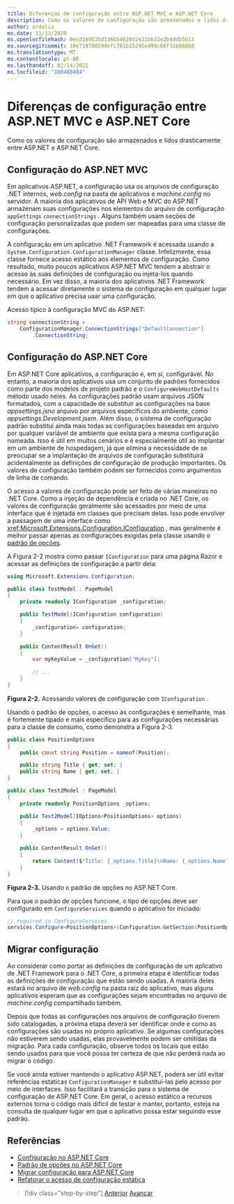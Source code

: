 ```yaml
---
title: Diferenças de configuração entre ASP.NET MVC e ASP.NET Core
description: Como os valores de configuração são armazenados e lidos drasticamente entre ASP.NET e ASP.NET Core. Esta seção examina os detalhes e como migrar a configuração do ASP.NET para o ASP.NET Core.
author: ardalis
ms.date: 11/13/2020
ms.openlocfilehash: 0ecd169535d136b5462032431bb22e3b4ddb5b13
ms.sourcegitcommit: 10e719780594efc781b15295e499c66f316068b8
ms.translationtype: MT
ms.contentlocale: pt-BR
ms.lasthandoff: 02/14/2021
ms.locfileid: "100488404"
---
```

# <a name="configuration-differences-between-aspnet-mvc-and-aspnet-core"></a>Diferenças de configuração entre ASP.NET MVC e ASP.NET Core

Como os valores de configuração são armazenados e lidos drasticamente entre ASP.NET e ASP.NET Core.

## <a name="aspnet-mvc-configuration"></a>Configuração do ASP.NET MVC

Em aplicativos ASP.NET, a configuração usa os arquivos de configuração .NET internos, *web.config* na pasta de aplicativos e *machine.config* no servidor. A maioria dos aplicativos de API Web e MVC do ASP.NET armazenam suas configurações nos elementos do arquivo de configuração `appSettings` `connectionStrings` . Alguns também usam seções de configuração personalizadas que podem ser mapeadas para uma classe de configurações.

A configuração em um aplicativo .NET Framework é acessada usando a `System.Configuration.ConfigurationManager` classe. Infelizmente, essa classe fornece acesso estático aos elementos de configuração. Como resultado, muito poucos aplicativos ASP.NET MVC tendem a abstrair o acesso às suas definições de configuração ou injeta-los quando necessário. Em vez disso, a maioria dos aplicativos .NET Framework tendem a acessar diretamente o sistema de configuração em qualquer lugar em que o aplicativo precisa usar uma configuração.

Acesso típico à configuração MVC do ASP.NET:

```csharp
string connectionString =
    ConfigurationManager.ConnectionStrings["DefaultConnection"]
        .ConnectionString;
```

## <a name="aspnet-core-configuration"></a>Configuração do ASP.NET Core

Em ASP.NET Core aplicativos, a configuração é, em si, configurável. No entanto, a maioria dos aplicativos usa um conjunto de padrões fornecidos como parte dos modelos de projeto padrão e o `ConfigureWebHostDefaults` método usado neles. As configurações padrão usam arquivos JSON formatados, com a capacidade de substituir as configurações na base *appsettings.jsno* arquivo por arquivos específicos do ambiente, como *appsettings.Development.jsem*. Além disso, o sistema de configuração padrão substitui ainda mais todas as configurações baseadas em arquivo por qualquer variável de ambiente que exista para a mesma configuração nomeada. Isso é útil em muitos cenários e é especialmente útil ao implantar em um ambiente de hospedagem, já que elimina a necessidade de se preocupar se a implantação de arquivos de configuração substituirá acidentalmente as definições de configuração de produção importantes. Os valores de configuração também podem ser fornecidos como argumentos de linha de comando.

O acesso a valores de configuração pode ser feito de várias maneiras no .NET Core. Como a injeção de dependência é criada no .NET Core, os valores de configuração geralmente são acessados por meio de uma interface que é injetada em classes que precisam delas. Isso pode envolver a passagem de uma interface como <xref:Microsoft.Extensions.Configuration.IConfiguration> , mas geralmente é melhor passar apenas as configurações exigidas pela classe usando o [padrão de opções](https://docs.microsoft.com/aspnet/core/fundamentals/configuration/options).

A Figura 2-2 mostra como passar `IConfiguration` para uma página Razor e acessar as definições de configuração a partir dela:

```csharp
using Microsoft.Extensions.Configuration;

public class TestModel : PageModel
{
    private readonly IConfiguration _configuration;

    public TestModel(IConfiguration configuration)
    {
        _configuration= configuration;
    }

    public ContentResult OnGet()
    {
        var myKeyValue = _configuration["MyKey"];
        
        // ...
    }
}
```

**Figura 2-2.** Acessando valores de configuração com `IConfiguration` .

Usando o padrão de opções, o acesso às configurações é semelhante, mas é fortemente tipado e mais específico para as configurações necessárias para a classe de consumo, como demonstra a Figura 2-3.

```csharp
public class PositionOptions
{
    public const string Position = nameof(Position);

    public string Title { get; set; }
    public string Name { get; set; }
}

public class Test2Model : PageModel
{
    private readonly PositionOptions _options;

    public Test2Model(IOptions<PositionOptions> options)
    {
        _options = options.Value;
    }

    public ContentResult OnGet()
    {
        return Content($"Title: {_options.Title}\nName: {_options.Name}");
    }
}
```

**Figura 2-3.** Usando o padrão de opções no ASP.NET Core.

Para que o padrão de opções funcione, o tipo de opções deve ser configurado em `ConfigureServices` quando o aplicativo for iniciado:

```csharp
// required in ConfigureServices
services.Configure<PositionOptions>(Configuration.GetSection(PositionOptions.Position));
```

## <a name="migrate-configuration"></a>Migrar configuração

Ao considerar como portar as definições de configuração de um aplicativo de .NET Framework para o .NET Core, a primeira etapa é identificar todas as definições de configuração que estão sendo usadas. A maioria deles estará no arquivo de *web.config* na pasta raiz do aplicativo, mas alguns aplicativos esperam que as configurações sejam encontradas no arquivo de *machine.config* compartilhado também.

Depois que todas as configurações nos arquivos de configuração tiverem sido catalogadas, a próxima etapa deverá ser identificar onde e como as configurações são usadas no próprio aplicativo. Se algumas configurações não estiverem sendo usadas, elas provavelmente podem ser omitidas da migração. Para cada configuração, observe todos os locais que estão sendo usados para que você possa ter certeza de que não perderá nada ao migrar o código.

Se você ainda estiver mantendo o aplicativo ASP.NET, poderá ser útil evitar referências estáticas `ConfigurationManager` e substituí-las pelo acesso por meio de interfaces. Isso facilitará a transição para o sistema de configuração de ASP.NET Core. Em geral, o acesso estático a recursos externos torna o código mais difícil de testar e manter, portanto, esteja na consulta de qualquer lugar em que o aplicativo possa estar seguindo esse padrão.

## <a name="references"></a>Referências

- [Configuração no ASP.NET Core](https://docs.microsoft.com/aspnet/core/fundamentals/configuration/)
- [Padrão de opções no ASP.NET Core](https://docs.microsoft.com/aspnet/core/fundamentals/configuration/options)
- [Migrar configuração para ASP.NET Core](https://docs.microsoft.com/aspnet/core/migration/configuration)
- [Refatorar o acesso de configuração estática](https://ardalis.com/refactoring-static-config-access/)

>[!div class="step-by-step"]
>[Anterior](middleware-modules-handlers.md) 
> [Avançar](routing-differences.md)
